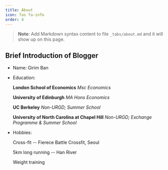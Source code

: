 ```yaml
---
title: About
icon: fas fa-info
order: 4
---
```



> **Note**: Add Markdown syntax content to file `_tabs/about.md` and it will show up on this page.

## Brief Introduction of Blogger

- Name: Girim Ban

- Education: 

  **London School of Economics** *Msc Economics*

  **University of Edinburgh** *MA Hons Economics*

  **UC Berkeley** *Non-URGD; Summer School*

  **University of North Carolina at Chapel Hill** *Non-URGD; Exchange Programme & Summer School* 

- Hobbies:

  Cross-fit -- Fierece Battle Crossfit, Seoul

  5km long running -- Han River

  Weight training 

